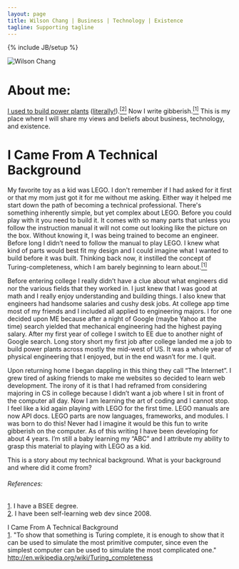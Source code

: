```yaml
---
layout: page
title: Wilson Chang | Business | Technology | Existence
tagline: Supporting tagline
---
```

{% include JB/setup %}

<div>
  <img class="avatar size128" alt="Wilson Chang" src="https://twimg0-a.akamaihd.net/profile_images/96665959/n6301242_32313123_2015_reasonably_small.jpg">
  <div data-user-id="24208450" data-screen-name="wilsonchang" class="profile-card-inner js-actionable-user">
    <h1 class="fullname">
      About me:
    </h1>
    <div>
	 <p>
	  <a target="_blank" href="https://sphotos.xx.fbcdn.net/hphotos-ash4/200_526117863484_210_n.jpg">I used to build power plants</a> (<a target="_blank" href="https://sphotos.xx.fbcdn.net/hphotos-ash4/164_520557541414_4813_n.jpg">literally!</a>).<a id="sup-2" href="#ref-2"><sup>[2]</sup></a>  Now I write gibberish.<a id="sup-1" href="#ref-1"><sup>[1]</sup></a>  This is my place where I will share my views and beliefs about business, technology, and existence.  
	 </p>
	</div>
  </div>
</div>

<div id="i-came-from-a-technical-background">
  <h1>I Came From A Technical Background</h1>
    <p>  
		My favorite toy as a kid was LEGO.  I don't remember if I had asked for it first or that my mom just got it for me without me asking.  Either way it helped me start down the path of becoming a technical professional.  There's something inherently simple, but yet complex about LEGO.  Before you could play with it you need to build it.  It comes with so many parts that unless you follow the instruction manual it will not come out looking like the picture on the box.  Without knowing it, I was being trained to become an engineer.  Before long I didn’t need to follow the manual to play LEGO.  I knew what kind of parts would best fit my design and I could imagine what I wanted to build before it was built.  Thinking back now, it instilled the concept of Turing-completeness, which I am barely beginning to learn about.<a id="i-came-from-a-technical-background-sup-1" href="#i-came-from-a-technical-background-ref-1"><sup>[1]</sup></a>
	</p>
	<p>
		Before entering college I really didn’t have a clue about what engineers did nor the various fields that they worked in.  I just knew that I was good at math and I really enjoy understanding and building things.  I also knew that engineers had handsome salaries and cushy desk jobs.  At college app time most of my friends and I included all applied to engineering majors.  I for one decided upon ME because after a night of Google (maybe Yahoo at the time) search yielded that mechanical engineering had the highest paying salary.  After my first year of college I switch to EE due to another night of Google search.  Long story short my first job after college landed me a job to build power plants across mostly the mid-west of US.  It was a whole year of physical engineering that I enjoyed, but in the end wasn’t for me.  I quit.
	</p>
	<p>
		Upon returning home I began dappling in this thing they call “The Internet”.  I grew tired of asking friends to make me websites so decided to learn web development.  The irony of it is that I had reframed from considering majoring in CS in college because I didn’t want a job where I sit in front of the computer all day.  Now I am learning the art of coding and I cannot stop.  I feel like a kid again playing with LEGO for the first time.  LEGO manuals are now API docs.  LEGO parts are now languages, frameworks, and modules.  I was born to do this!  Never had I imagine it would be this fun to write gibberish on the computer.  As of this writing I have been developing for about 4 years.  I’m still a baby learning my “ABC” and I attribute my ability to grasp this material to playing with LEGO as a kid.
	</p>
	<p>
		This is a story about my technical background.  What is your background and where did it come from?
	</p>

</div>

<div id="references">
  <h6>References:</h6>
  <p>
  <span id="ref-1"><a href="#sup-1">1</a>. I have a BSEE degree.</span>
  <br/><span id="ref-2"><a href="#sup-2">2</a>. I have been self-learning web dev since 2008.</span>
  </p>
  
  <p>
  <span>I Came From A Technical Background</span>
  <br/><span id="i-came-from-a-technical-background-ref-1"><a href="#i-came-from-a-technical-background-sup-1">1</a>. "To show that something is Turing complete, it is enough to show that it can be used to simulate the most primitive computer, since even the simplest computer can be used to simulate the most complicated one." <a target="_blank" href="http://en.wikipedia.org/wiki/Turing_completeness">http://en.wikipedia.org/wiki/Turing_completeness</a>   
  </span>
  </p>
	
</div>